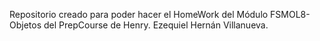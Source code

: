 Repositorio creado para poder hacer el HomeWork del Módulo FSMOL8-Objetos del PrepCourse de Henry.
Ezequiel Hernán Villanueva.